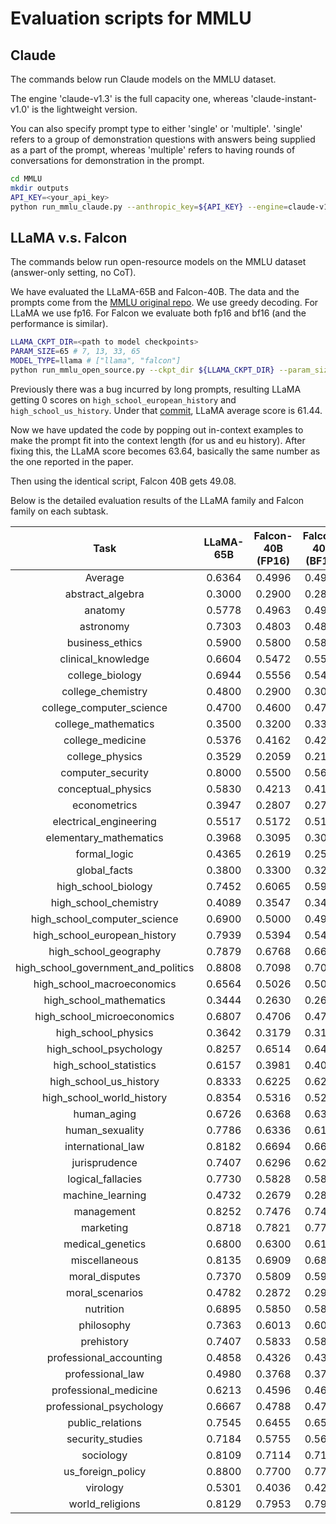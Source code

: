 # Evaluation scripts for MMLU

## Claude
The commands below run Claude models on the MMLU dataset. 

The engine 'claude-v1.3' is the full capacity one, whereas 'claude-instant-v1.0' is the lightweight version.

You can also specify prompt type to either 'single' or 'multiple'. 'single' refers to a group of demonstration questions with answers being supplied as a part of the prompt, whereas 'multiple' refers to having rounds of conversations for demonstration in the prompt.

```bash
cd MMLU
mkdir outputs
API_KEY=<your_api_key>
python run_mmlu_claude.py --anthropic_key=${API_KEY} --engine=claude-v1.3 --prompt_type='multiple'
```


## LLaMA v.s. Falcon

The commands below run open-resource models on the MMLU dataset (answer-only setting, no CoT). 

We have evaluated the LLaMA-65B and Falcon-40B.
The data and the prompts come from the [MMLU original repo](https://github.com/hendrycks/test). We use greedy decoding. For LLaMA we use fp16. For Falcon we evaluate both fp16 and bf16 (and the performance is similar).

```bash
LLAMA_CKPT_DIR=<path to model checkpoints>
PARAM_SIZE=65 # 7, 13, 33, 65
MODEL_TYPE=llama # ["llama", "falcon"] 
python run_mmlu_open_source.py --ckpt_dir ${LLAMA_CKPT_DIR} --param_size ${PARAM_SIZE} --model_type ${MODEL_TYPE}
```


Previously there was a bug incurred by long prompts, resulting LLaMA getting 0 scores on `high_school_european_history` and `high_school_us_history`. Under that [commit](https://github.com/FranxYao/chain-of-thought-hub/tree/9c1fe0f6c2d86706d1b54a8208f807b7181e0b8d/MMLU), LLaMA average score is 61.44.

Now we have updated the code by popping out in-context examples to make the prompt fit into the context length (for us and eu history). After fixing this, the LLaMA score becomes 63.64, basically the same number as the one reported in the paper.

Then using the identical script, Falcon 40B gets 49.08.

Below is the detailed evaluation results of the LLaMA family and Falcon family on each subtask.

|Task|LLaMA-65B|Falcon-40B (FP16)|Falcon-40B (BF16)|LLaMA-33B|LLaMA-13B|LLaMA-7B|Falcon-7B (BF16)|LLaMA-65B (Bug)|
|:----:|:----:|:----:|:----:|:----:|:----:|:----:|:----:|:----:|
|Average|0.6364|0.4996|0.4996|0.5847|0.4696|0.3522|0.2641|0.6144|
|abstract_algebra|0.3000|0.2900|0.2800|0.3700|0.3000|0.2600|0.2700|0.3000|
|anatomy|0.5778|0.4963|0.4963|0.5185|0.4667|0.3852|0.3185|0.5778|
|astronomy|0.7303|0.4803|0.4868|0.6118|0.4671|0.3421|0.3026|0.7303|
|business_ethics|0.5900|0.5800|0.5800|0.5500|0.4600|0.4100|0.2100|0.5900|
|clinical_knowledge|0.6604|0.5472|0.5509|0.5736|0.4604|0.3396|0.2566|0.6604|
|college_biology|0.6944|0.5556|0.5486|0.5903|0.4722|0.3750|0.2014|0.6944|
|college_chemistry|0.4800|0.2900|0.3000|0.4500|0.3000|0.3000|0.2300|0.4800|
|college_computer_science|0.4700|0.4600|0.4700|0.4600|0.4100|0.3000|0.2600|0.4700|
|college_mathematics|0.3500|0.3200|0.3300|0.3600|0.3700|0.3500|0.3000|0.3500|
|college_medicine|0.5376|0.4162|0.4220|0.5491|0.4162|0.3353|0.2717|0.5376|
|college_physics|0.3529|0.2059|0.2157|0.2549|0.1961|0.2353|0.2059|0.3529|
|computer_security|0.8000|0.5500|0.5600|0.6700|0.6400|0.4500|0.3200|0.8000|
|conceptual_physics|0.5830|0.4213|0.4170|0.5064|0.3830|0.3745|0.2596|0.5830|
|econometrics|0.3947|0.2807|0.2719|0.3596|0.2895|0.2807|0.2368|0.3947|
|electrical_engineering|0.5517|0.5172|0.5172|0.5310|0.4483|0.2207|0.3310|0.5517|
|elementary_mathematics|0.3968|0.3095|0.3069|0.3677|0.2698|0.2646|0.2751|0.3968|
|formal_logic|0.4365|0.2619|0.2540|0.3571|0.3175|0.2619|0.1508|0.4365|
|global_facts|0.3800|0.3300|0.3200|0.3800|0.3600|0.3000|0.3500|0.3800|
|high_school_biology|0.7452|0.6065|0.5935|0.6903|0.5129|0.3323|0.2387|0.7452|
|high_school_chemistry|0.4089|0.3547|0.3448|0.4138|0.2808|0.2759|0.2956|0.4089|
|high_school_computer_science|0.6900|0.5000|0.4900|0.6100|0.5000|0.3400|0.3000|0.6900|
|high_school_european_history|0.7939|0.5394|0.5455|0.7515|0.6182|0.4182|0.3091|0.0000|
|high_school_geography|0.7879|0.6768|0.6616|0.7121|0.5505|0.3384|0.2576|0.7879|
|high_school_government_and_politics|0.8808|0.7098|0.7047|0.8290|0.6684|0.4560|0.1762|0.8808|
|high_school_macroeconomics|0.6564|0.5026|0.5026|0.5667|0.4590|0.3436|0.2077|0.6590|
|high_school_mathematics|0.3444|0.2630|0.2667|0.2778|0.2593|0.2519|0.2407|0.3407|
|high_school_microeconomics|0.6807|0.4706|0.4706|0.5798|0.4748|0.3151|0.2563|0.6765|
|high_school_physics|0.3642|0.3179|0.3113|0.3510|0.3113|0.2781|0.2715|0.3709|
|high_school_psychology|0.8257|0.6514|0.6422|0.7596|0.6128|0.4826|0.2275|0.8257|
|high_school_statistics|0.6157|0.3981|0.4028|0.4907|0.2963|0.3333|0.1991|0.6204|
|high_school_us_history|0.8333|0.6225|0.6225|0.7892|0.5882|0.3676|0.2745|0.0000|
|high_school_world_history|0.8354|0.5316|0.5274|0.8017|0.6751|0.4346|0.2911|0.8354|
|human_aging|0.6726|0.6368|0.6323|0.6771|0.5336|0.3946|0.3453|0.6726|
|human_sexuality|0.7786|0.6336|0.6107|0.6489|0.5725|0.3511|0.2824|0.7786|
|international_law|0.8182|0.6694|0.6612|0.7521|0.6446|0.5124|0.3058|0.8182|
|jurisprudence|0.7407|0.6296|0.6296|0.7130|0.5093|0.4167|0.2778|0.7500|
|logical_fallacies|0.7730|0.5828|0.5828|0.6810|0.5276|0.4172|0.2515|0.7730|
|machine_learning|0.4732|0.2679|0.2857|0.4107|0.3214|0.2768|0.3482|0.4732|
|management|0.8252|0.7476|0.7476|0.7670|0.6602|0.3398|0.2330|0.8252|
|marketing|0.8718|0.7821|0.7778|0.8419|0.7179|0.4615|0.2821|0.8718|
|medical_genetics|0.6800|0.6300|0.6100|0.6600|0.5300|0.3700|0.2700|0.6800|
|miscellaneous|0.8135|0.6909|0.6884|0.7778|0.6475|0.4253|0.2835|0.8135|
|moral_disputes|0.7370|0.5809|0.5925|0.6676|0.5000|0.4075|0.2746|0.7370|
|moral_scenarios|0.4782|0.2872|0.2994|0.4045|0.2961|0.2425|0.2637|0.4771|
|nutrition|0.6895|0.5850|0.5817|0.6242|0.5196|0.3889|0.2549|0.6895|
|philosophy|0.7363|0.6013|0.6045|0.6624|0.5531|0.4051|0.2894|0.7363|
|prehistory|0.7407|0.5833|0.5895|0.6821|0.5185|0.3457|0.2716|0.7377|
|professional_accounting|0.4858|0.4326|0.4326|0.4468|0.3475|0.2660|0.2660|0.4858|
|professional_law|0.4980|0.3768|0.3781|0.4648|0.3709|0.3018|0.2373|0.4935|
|professional_medicine|0.6213|0.4596|0.4632|0.5588|0.5074|0.4412|0.1838|0.6176|
|professional_psychology|0.6667|0.4788|0.4788|0.6373|0.4869|0.3529|0.2794|0.6650|
|public_relations|0.7545|0.6455|0.6545|0.6909|0.6091|0.4000|0.2545|0.7545|
|security_studies|0.7184|0.5755|0.5673|0.6653|0.5306|0.3347|0.2490|0.7224|
|sociology|0.8109|0.7114|0.7114|0.7910|0.6119|0.4577|0.2886|0.8109|
|us_foreign_policy|0.8800|0.7700|0.7700|0.8300|0.7800|0.4300|0.3900|0.8800|
|virology|0.5301|0.4036|0.4217|0.4940|0.4337|0.3434|0.3916|0.5301|
|world_religions|0.8129|0.7953|0.7953|0.7953|0.6784|0.4912|0.3743|0.8129|





